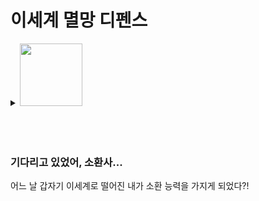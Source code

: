 # 이세계 멸망 디펜스
<details>
<summary><img src="https://img.shields.io/badge/Youtube-FF0000?style=plastic&logo=youtube&logoColor=#FF0000" width="100px"/></summary>

<a href="https://www.youtube.com/watch?v=568Y23r7hUY" target="_blank">
  <img src="https://img.youtube.com/vi/568Y23r7hUY/maxresdefault.jpg" alt="YouTube Video" width="1920px">
</a>
</details><br/><br/><br/>

### 기다리고 있었어, 소환사...

어느 날 갑자기 이세계로 떨어진 내가 소환 능력을 가지게 되었다?!<br/><br/>
